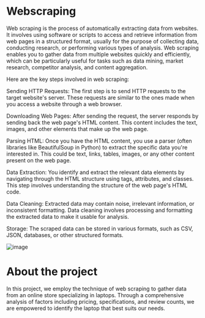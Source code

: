 # Webscraping
Web scraping is the process of automatically extracting data from websites. It involves using software or scripts to access and retrieve information from web pages in a structured format, usually for the purpose of collecting data, conducting research, or performing various types of analysis. Web scraping enables you to gather data from multiple websites quickly and efficiently, which can be particularly useful for tasks such as data mining, market research, competitor analysis, and content aggregation.

Here are the key steps involved in web scraping:

Sending HTTP Requests: The first step is to send HTTP requests to the target website's server. These requests are similar to the ones made when you access a website through a web browser.

Downloading Web Pages: After sending the request, the server responds by sending back the web page's HTML content. This content includes the text, images, and other elements that make up the web page.

Parsing HTML: Once you have the HTML content, you use a parser (often libraries like BeautifulSoup in Python) to extract the specific data you're interested in. This could be text, links, tables, images, or any other content present on the web page.

Data Extraction: You identify and extract the relevant data elements by navigating through the HTML structure using tags, attributes, and classes. This step involves understanding the structure of the web page's HTML code.

Data Cleaning: Extracted data may contain noise, irrelevant information, or inconsistent formatting. Data cleaning involves processing and formatting the extracted data to make it usable for analysis.

Storage: The scraped data can be stored in various formats, such as CSV, JSON, databases, or other structured formats.


![image](https://github.com/lightbluening/Webscraping/assets/93415125/2069197a-c661-4d86-b01d-09d347506233)


                 



# About the project
   In this project, we employ the technique of web scraping to gather data from an online store specializing in laptops. Through a comprehensive analysis of factors including pricing, specifications, and review counts, we are empowered to identify the laptop that best suits our needs.
